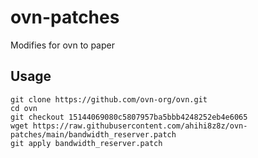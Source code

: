 ovn-patches
========
Modifies for ovn to paper

Usage
-----
```
git clone https://github.com/ovn-org/ovn.git
cd ovn
git checkout 15144069080c5807957ba5bbb4248252eb4e6065
wget https://raw.githubusercontent.com/ahihi8z8z/ovn-patches/main/bandwidth_reserver.patch
git apply bandwidth_reserver.patch
```
